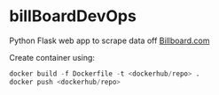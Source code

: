 # billBoardDevOps

Python Flask web app to scrape data off [Billboard.com](https://www.billboard.com/charts/hot-100)

Create container using:
```python
docker build -f Dockerfile -t <dockerhub/repo> .
docker push <dockerhub/repo>

